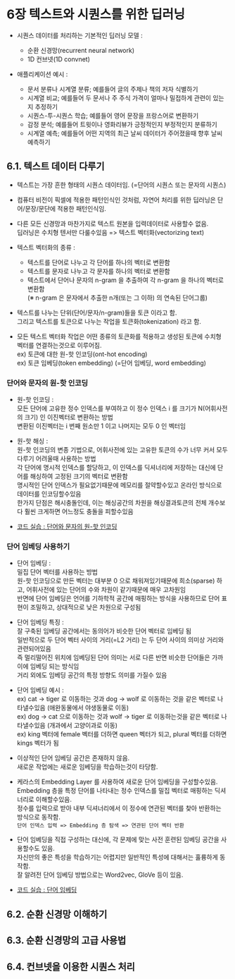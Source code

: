 # 6장 텍스트와 시퀀스를 위한 딥러닝

- 시퀀스 데이터를 처리하는 기본적인 딥러닝 모델 :  
  - 순환 신경망(recurrent neural network)  
  - 1D 컨브넷(1D convnet)  

- 애플리케이션 예시 : 
  - 문서 분류나 시계열 분류; 예를들어 글의 주제나 책의 저자 식별하기  
  - 시계열 비교; 예를들어 두 문서나 주 주식 가격이 얼마나 밀접하게 관련이 있는지 추정하기  
  - 시퀀스-투-시퀀스 학습; 예를들어 영어 문장을 프랑스어로 변환하기  
  - 감정 분석; 예를들어 트윗이나 영화리뷰가 긍정적인지 부정적인지 분류하기  
  - 시계열 예측; 예를들어 어떤 지역의 최근 날씨 데이터가 주어졌을때 향후 날씨 예측하기


## 6.1. 텍스트 데이터 다루기

- 텍스트는 가장 흔한 형태의 시퀀스 데이터임. (=단어의 시퀀스 또는 문자의 시퀀스)

- 컴퓨터 비전이 픽셀에 적용한 패턴인식인 것처럼, 자연어 처리를 위한 딥러닝은 단어/문장/문단에 적용한 패턴인식임.

- 다른 모든 신경망과 마찬가지로 텍스트 원본을 입력데이터로 사용할수 없음.  
  딥러닝은 수치형 텐서만 다룰수있음 => 텍스트 벡터화(vectorizing text)

- 텍스트 벡터화의 종류 :  
  - 텍스트를 단어로 나누고 각 단어를 하나의 벡터로 변환함
  - 텍스트를 문자로 나누고 각 문자를 하나의 벡터로 변환함
  - 텍스트에서 단어나 문자의 n-gram 을 추출하여 각 n-gram 을 하나의 벡터로 변환함  
    (※ n-gram 은 문자에서 추출한 n개(또는 그 이하) 의 연속된 단어그룹)

- 텍스트를 나누는 단위(단어/문자/n-gram)들을 토큰 이라고 함.  
  그리고 텍스트를 토큰으로 나누는 작업을 토큰화(tokenization) 라고 함.

- 모든 텍스트 벡터화 작업은 어떤 종류의 토큰화를 적용하고 생성된 토큰에 수치형 벡터를 연결하는것으로 이루어짐.  
  ex) 토큰에 대한 원-핫 인코딩(ont-hot encoding)  
  ex) 토큰 임베딩(token embedding) (=단어 임베딩, word embedding)


### 단어와 문자의 원-핫 인코딩

- 원-핫 인코딩 :  
  모든 단어에 고유한 정수 인덱스를 부여하고 이 정수 인덱스 i 를 크기가 N(어휘사전의 크기) 인 이진벡터로 변환하는 방법  
  변환된 이진벡터는 i 번째 원소만 1 이고 나머지는 모두 0 인 벡터임

- 원-핫 해싱 :  
  원-핫 인코딩의 변종 기법으로, 어휘사전에 있는 고유한 토큰의 수가 너무 커서 모두 다루기 어려울때 사용하는 방법  
  각 단어에 명시적 인덱스를 할당하고, 이 인덱스를 딕셔너리에 저장하는 대신에 단어를 해싱하여 고정된 크기의 벡터로 변환함  
  명시적인 단어 인덱스가 필요없기때문에 메모리를 절약할수있고 온라인 방식으로 데이터를 인코딩할수있음  
  한가지 단점은 해시충돌인데, 이는 해싱공간의 차원을 해싱결과토큰의 전체 개수보다 훨씬 크게하면 어느정도 충돌을 피할수있음

- [코드 실습 : 단어와 문자의 원-핫 인코딩](./one-hot-encoding-of-words-or-characters.ipynb)


### 단어 임베딩 사용하기

- 단어 임베딩 :  
  밀집 단어 벡터를 사용하는 방법  
  원-핫 인코딩으로 만든 벡터는 대부분 0 으로 채워져있기때문에 희소(sparse) 하고, 어휘사전에 있는 단어의 수와 차원이 같기때문에 매우 고차원임  
  반면에 단어 임베딩은 언어를 기하학적 공간에 매핑하는 방식을 사용하므로 단어 표현이 조밀하고, 상대적으로 낮은 차원으로 구성됨  

- 단어 임베딩 특징 :  
  잘 구축된 임베딩 공간에서는 동의어가 비슷한 단어 벡터로 임베딩 됨  
  일반적으로 두 단어 벡터 사이의 거리(=L2 거리) 는 두 단어 사이의 의미상 거리와 관련되어있음  
  즉 멀리떨어진 위치에 임베딩된 단어 의미는 서로 다른 반면 비슷한 단어들은 가까이에 임베딩 되는 방식임  
  거리 외에도 임베딩 공간의 특정 방향도 의미를 가질수 있음

- 단어 임베딩 예시 :  
  ex) cat → tiger 로 이동하는 것과 dog → wolf 로 이동하는 것을 같은 벡터로 나타낼수있음 (애완동물에서 야생동물로 이동)  
  ex) dog → cat 으로 이동하는 것과 wolf → tiger 로 이동하는것을 같은 벡터로 나타낼수있음 (개과에서 고양이과로 이동)  
  ex) king 벡터에 female 벡터를 더하면 queen 벡터가 되고, plural 벡터를 더하면 kings 벡터가 됨

- 이상적인 단어 임베딩 공간은 존재하지 않음.  
  새로운 작업에는 새로운 임베딩을 학습하는것이 타당함.

- 케라스의 Embedding Layer 를 사용하여 새로운 단어 임베딩을 구성할수있음.  
  Embedding 층을 특정 단어를 나타내는 정수 인덱스를 밀집 벡터로 매핑하는 딕셔너리로 이해할수있음.  
  정수를 입력으로 받아 내부 딕셔너리에서 이 정수에 연관된 벡터를 찾아 반환하는 방식으로 동작함.  
  `단어 인덱스 입력 => Embedding 층 탐색 => 연관된 단어 벡터 반환`

- 단어 임베딩을 직접 구성하는 대신에, 각 문제에 맞는 사전 훈련된 임베딩 공간을 사용할수도 있음.  
  자신만의 좋은 특성을 학습하기는 어렵지만 일반적인 특성에 대해서는 훌륭하게 동작함.  
  잘 알려전 단어 임베딩 방법으로는 Word2vec, GloVe 등이 있음.

- [코드 실습 : 단어 임베딩](./using-word-embeddings.ipynb)



## 6.2. 순환 신경망 이해하기

## 6.3. 순환 신경망의 고급 사용법

## 6.4. 컨브넷을 이용한 시퀀스 처리
